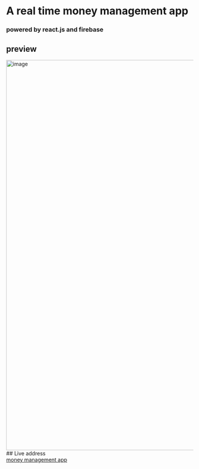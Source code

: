 # A real time money management app
### powered by react.js and firebase 
## preview
<img width="1049" alt="image" src="https://user-images.githubusercontent.com/87960642/188794363-0666e3bc-5385-47d0-b9a5-56ece77b1d43.png">
## Live address
<br />
<a href='mymoney-7ea91.web.app'>money management app</a>
